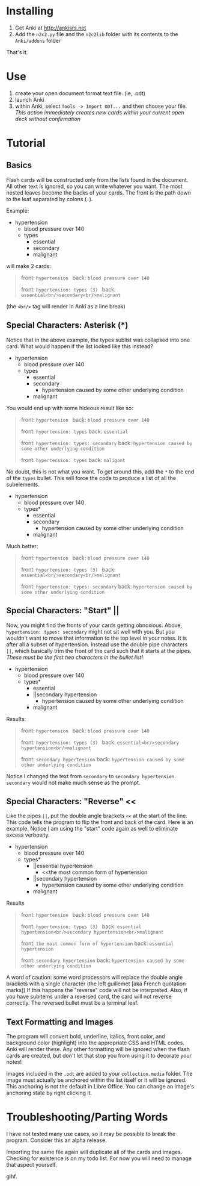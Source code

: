 Installing
==========
1. Get Anki at http://ankisrs.net
2. Add the `n2c2.py` file and the `n2c2lib` folder with its contents to the `Anki/addons` folder

That's it.

Use
===
1. create your open document format text file. (ie, .odt)
2. launch Anki
3. within Anki, select `Tools -> Import ODT...` and then choose your file. _This action 
immediately creates new cards within your current open deck without confirmation_

Tutorial
========

Basics
------

Flash cards will be constructed only from the lists found in the document. All other text is ignored,
so you can write whatever you want. The most nested leaves become the backs of your cards. 
The front is the path down to the leaf separated by colons (`:`).

Example:

<ul>
<li> hypertension
 <ul><li> blood pressure over 140</li>
     <li> types
       <ul>
          <li>essential</li>
          <li>secondary</li>
          <li>malignant</li>
       </ul>
     </li>
 </ul>
</li>
</ul>

will make 2 cards:

> front: `hypertension `
> back: `blood pressure over 140`
> 
> front: `hypertension: types (3) `
> back: `essential<br/>secondary<br/>malignant`

(the `<br/>` tag will render in Anki as a line break)

Special Characters: Asterisk (*)
--------------------------------

Notice that in the above example, the types sublist was collapsed into one card. 
What would happen if the list looked like this instead?

<ul>
<li> hypertension
 <ul><li> blood pressure over 140</li>
     <li> types
       <ul>
          <li>essential
          </li>
          <li>secondary
            <ul>
              <li>hypertension caused by some other underlying condition</li>
            </ul>
         </li>
          <li>malignant</li>
       </ul>
     </li>
 </ul>
</li>
</ul>

You would end up with some hideous result like so:

> front: `hypertension `
> back: `blood pressure over 140`
> 
> front: `hypertension: types`
> back: `essential`
> 
> front: `hypertension: types: secondary`
> back: `hypertension caused by some other underlying condition`
> 
> front: `hypertension: types`
> back: `maligant`

No doubt, this is not what you want. To get around this, add the `*` to the end of the `types` bullet.
This will force the code to produce a list of all the subelements.

<ul>
<li> hypertension
 <ul><li> blood pressure over 140</li>
     <li> types*
       <ul>
          <li>essential
          </li>
          <li>secondary
            <ul>
              <li>hypertension caused by some other underlying condition</li>
            </ul>
         </li>
          <li>malignant</li>
       </ul>
     </li>
 </ul>
</li>
</ul>

Much better:

> front: `hypertension `
> back: `blood pressure over 140`
> 
> front: `hypertension: types (3) `
> back: `essential<br/>secondary<br/>malignant`
> 
> front: `hypertension: types: secondary`
> back: `hypertension caused by some other underlying condition`

Special Characters: "Start" ||
------------------------------

Now, you might find the fronts of your cards getting obnoxious. Above, `hypertension: types: secondary` might 
not sit well with you. But you wouldn't want to move that information to the top level in your notes. It is
after all a subset of hypertension. Instead use the double pipe characters `||`, which basically trim the
front of the card such that it starts at the pipes. *These must be the first two characters in the bullet list!*

<ul>
<li> hypertension
 <ul><li> blood pressure over 140</li>
     <li> types*
       <ul>
          <li>essential
          </li>
          <li>||secondary hypertension
            <ul>
              <li>hypertension caused by some other underlying condition</li>
            </ul>
         </li>
          <li>malignant</li>
       </ul>
     </li>
 </ul>
</li>
</ul>

Results:

> front: `hypertension `
> back: `blood pressure over 140`
> 
> front: `hypertension: types (3) `
> back: `essential<br/>secondary hypertension<br/>malignant`
> 
> front: `secondary hypertension`
> back: `hypertension caused by some other underlying condition`

Notice I changed the text from `secondary` to `secondary hypertension`. 
`secondary` would not make much sense as the prompt.

Special Characters: "Reverse" <<
--------------------------------

Like the pipes `||`, put the double angle brackets `<<` at the start of the line. This code tells the program to flip the
front and back of the card. Here is an example. Notice I am using the "start" code again as well to eliminate 
excess verbosity.

<ul>
<li> hypertension
 <ul><li> blood pressure over 140</li>
     <li> types*
       <ul>
          <li>||essential hypertension
            <ul>
              <li>&lt;&lt;the most common form of hypertension</li>
            </ul>
          </li>
          <li>||secondary hypertension
            <ul>
              <li>hypertension caused by some other underlying condition</li>
            </ul>
         </li>
          <li>malignant</li>
       </ul>
     </li>
 </ul>
</li>
</ul>

Results

> front: `hypertension `
> back: `blood pressure over 140`
> 
> front: `hypertension: types (3) `
> back: `essential hypertension<br/>secondary hypertension<br/>malignant`
> 
> front: `the most common form of hypertension`
> back: `essential hypertension`
> 
> front: `secondary hypertension`
> back: `hypertension caused by some other underlying condition`

A word of caution: some word processors will replace the double angle brackets with a single character 
(the left guillemet [aka French quotation marks]) If this 
happens the "reverse" code will not be interpreted. Also, if you have subitems under a reversed card, the card will
not reverse correctly. The reversed bullet must be a terminal leaf.

Text Formatting and Images
--------------------------

The program will convert bold, underline, italics, front color, and background color (highlight) into the
appropriate CSS and HTML codes. Anki will render these. Any other formatting will be ignored when the flash
cards are created, but don't let that stop you from using it to decorate your notes!

Images included in the `.odt` are added to your `collection.media` folder. The image must actually be
anchored within the list itself or it will be ignored. This anchoring is not the default in Libre Office. You
can change an image's anchoring state by right clicking it.


Troubleshooting/Parting Words
=============================

I have not tested many use cases, so it may be possible to break the program. Consider this an alpha release.

Importing the same file again will duplicate all of the cards and images. Checking for existence is on my todo list.
For now you will need to manage that aspect yourself.

glhf.